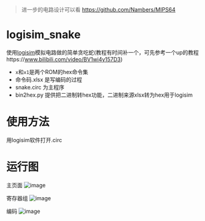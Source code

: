 > 进一步的电路设计可以看 <https://github.com/Nambers/MIPS64>

# logisim_snake
使用[logisim](http://www.cburch.com/logisim/)模拟电路做的简单贪吃蛇(教程有时间补一个，可先参考一个up的教程https://www.bilibili.com/video/BV1wi4y157D3)

- `x`和`x1`是两个ROM的hex命令集
- 命令码.xlsx 是写编码的过程
- snake.circ 为主程序
- bin2hex.py 提供把二进制转hex功能，二进制来源xlsx转为hex用于logisim

# 使用方法
用logisim软件打开.circ

# 运行图
主页面
![image](https://user-images.githubusercontent.com/35139537/119829899-4f041300-bf2e-11eb-87eb-fdf6d2cecb83.png)

寄存器组
![image](https://user-images.githubusercontent.com/35139537/119490648-a9b33880-bd8f-11eb-9ff0-d1ce41b1235f.png)

编码
![image](https://user-images.githubusercontent.com/35139537/114476469-dae70780-9c2c-11eb-9c33-76670c459ab2.png)

